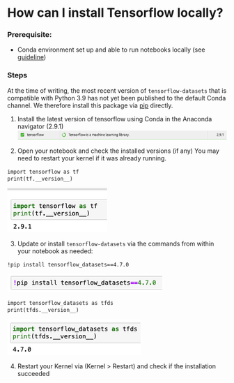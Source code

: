 # How can I install Tensorflow locally?

### Prerequisite:
- Conda environment set up and able to run notebooks locally (see [guideline](../run-jupyter-notebooks-locally))

### Steps


At the time of writing, the most recent version of `tensorflow-datasets` that is compatible with Python 3.9 has not yet been published to the default Conda channel. We therefore install this package via [pip](https://pypi.org/project/pip/) directly.

1. Install the latest version of tensorflow using Conda in the Anaconda navigator (2.9.1)
![](./screenshots/2.png)

2. Open your notebook and check the installed versions (if any)
You may need to restart your kernel if it was already running.
```
import tensorflow as tf
print(tf.__version__)
```
![](./screenshots/3.png)

3. Update or install `tensorflow-datasets` via the commands from within your notebook as needed:
```
!pip install tensorflow_datasets==4.7.0
```

![](./screenshots/4.png)

```
import tensorflow_datasets as tfds
print(tfds.__version__)
```

![](./screenshots/5.png)

4. Restart your Kernel via (Kernel > Restart) and check if the installation succeeded 


